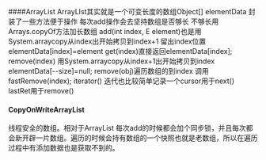 ####ArrayList
ArrayLIst其实就是一个可变长度的数组Object[] elementData 封装了一些方法便于操作
每次add操作会去坚持数组是否够长 不够长用Arrays.copyOf方法加长数组
add(int index, E element)也是用System.arraycopy从index出开始拷贝到index+1 留出index位置 elementData[index]=element
get(index)直接返回elementData[index];
remove(index) 用System.arraycopy从index+1出开始拷贝到index  elementData[--size]=null;
remove(obj)遍历数组的到index 调用fastRemove(index);
iterator() 迭代也比较简单记录一个cursor用于next()  lastRet用于remove()

#### CopyOnWriteArrayList
线程安全的数组。相对于ArrayList 每次add的时候都会加个同步锁，并且每次都会新开辟一片数组。遍历的时候会持有数组的一个快照也就是老数组，所以在遍历过程中有添加数据也是获取不到的。








